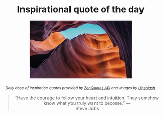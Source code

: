 
<div align="center">

# Inspirational quote of the day

<img src="./data/photo.jpeg" alt="Beautiful nature photo" width="320" height="180">

<sub><i>Daily dose of inspiration quotes provided by [ZenQuotes API](https://zenquotes.io/) and images by [Unsplash](https://unsplash.com/).</i></sub>


<blockquote>&ldquo;Have the courage to follow your heart and intuition. They somehow know what you truly want to become.&rdquo; &mdash; <footer>Steve Jobs</footer></blockquote>

</div>
